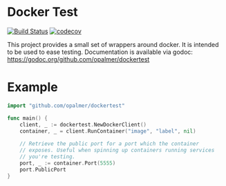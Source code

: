 # Docker Test

[![Build Status](https://travis-ci.org/opalmer/dockertest.svg?branch=master)](https://travis-ci.org/opalmer/dockertest)
[![codecov](https://codecov.io/gh/opalmer/dockertest/branch/master/graph/badge.svg)](https://codecov.io/gh/opalmer/dockertest)


This project provides a small set of wrappers around docker. It is intended
to be used to ease testing. Documentation is available via godoc: 
    https://godoc.org/github.com/opalmer/dockertest

# Example

```go
import "github.com/opalmer/dockertest"

func main() {
	client, _ := dockertest.NewDockerClient()
	container, _ = client.RunContainer("image", "label", nil)
	
	// Retrieve the public port for a port which the container 
	// exposes. Useful when spinning up containers running services 
	// you're testing.
	port, _ := container.Port(5555)
	port.PublicPort
}
```